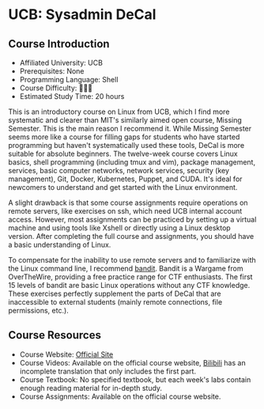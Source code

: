 # UCB: Sysadmin DeCal

## Course Introduction

- Affiliated University: UCB
- Prerequisites: None
- Programming Language: Shell
- Course Difficulty: 🌟🌟🌟
- Estimated Study Time: 20 hours

This is an introductory course on Linux from UCB, which I find more systematic and clearer than MIT's similarly aimed open course, Missing Semester. This is the main reason I recommend it. While Missing Semester seems more like a course for filling gaps for students who have started programming but haven't systematically used these tools, DeCal is more suitable for absolute beginners. The twelve-week course covers Linux basics, shell programming (including tmux and vim), package management, services, basic computer networks, network services, security (key management), Git, Docker, Kubernetes, Puppet, and CUDA. It's ideal for newcomers to understand and get started with the Linux environment.

A slight drawback is that some course assignments require operations on remote servers, like exercises on ssh, which need UCB internal account access. However, most assignments can be practiced by setting up a virtual machine and using tools like Xshell or directly using a Linux desktop version. After completing the full course and assignments, you should have a basic understanding of Linux.

To compensate for the inability to use remote servers and to familiarize with the Linux command line, I recommend [bandit](https://overthewire.org/wargames/bandit/). Bandit is a Wargame from OverTheWire, providing a free practice range for CTF enthusiasts. The first 15 levels of bandit are basic Linux operations without any CTF knowledge. These exercises perfectly supplement the parts of DeCal that are inaccessible to external students (mainly remote connections, file permissions, etc.).

## Course Resources

- Course Website: [Official Site](https://decal.ocf.berkeley.edu/)
- Course Videos: Available on the official course website, [Bilibili](https://www.bilibili.com/video/BV1rs4y1T7zJ/?share_source=copy_web) has an incomplete translation that only includes the first part.
- Course Textbook: No specified textbook, but each week's labs contain enough reading material for in-depth study.
- Course Assignments: Available on the official course website.